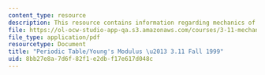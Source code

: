 ```yaml
---
content_type: resource
description: This resource contains information regarding mechanics of materials.
file: https://ol-ocw-studio-app-qa.s3.amazonaws.com/courses/3-11-mechanics-of-materials-fall-1999/8bb27e8a7d6f82f1e2dbf17e617d048c_MIT3_11F99_youngsmodulusc.pdf
file_type: application/pdf
resourcetype: Document
title: "Periodic Table/Young's Modulus \u2013 3.11 Fall 1999"
uid: 8bb27e8a-7d6f-82f1-e2db-f17e617d048c
---
```

